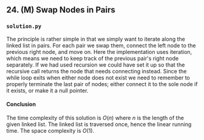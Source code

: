 ## 24. (M) Swap Nodes in Pairs

### `solution.py`
The principle is rather simple in that we simply want to iterate along the linked list in pairs. For each pair we swap them, connect the left node to the previous right node, and move on. Here the implementation uses iteration, which means we need to keep track of the previous pair's right node separately. If we had used recursion we could have set it up so that the recursive call returns the node that needs connecting instead. Since the while loop exits when either node does not exist we need to remember to properly terminate the last pair of nodes; either connect it to the sole node if it exists, or make it a null pointer.  

#### Conclusion
The time complexity of this solution is $O(n)$ where $n$ is the length of the given linked list. The linked list is traversed once, hence the linear running time. The space complexity is $O(1)$.  
  

